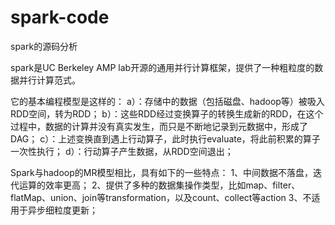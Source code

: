 # spark-code
spark的源码分析

spark是UC Berkeley AMP lab开源的通用并行计算框架，提供了一种粗粒度的数据并行计算范式。

它的基本编程模型是这样的：
  a）：存储中的数据（包括磁盘、hadoop等）被吸入RDD空间，转为RDD；
  b）：这些RDD经过变换算子的转换生成新的RDD，在这个过程中，数据的计算并没有真实发生，而只是不断地记录到元数据中，形成了DAG；
  c）：上述变换直到遇上行动算子，此时执行evaluate，将此前积累的算子一次性执行；
  d）：行动算子产生数据，从RDD空间退出；
  
Spark与hadoop的MR模型相比，具有如下的一些特点：
  1、中间数据不落盘，迭代运算的效率更高；
  2、提供了多种的数据集操作类型，比如map、filter、flatMap、union、join等transformation，以及count、collect等action
  3、不适用于异步细粒度更新；
